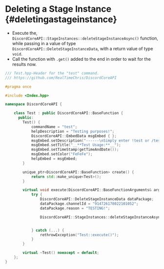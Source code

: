 Deleting a Stage Instance {#deletingastageinstance}
============
- Execute the, `DiscordCoreAPI::StageInstances::deleteStageInstanceAsync()` function, while passing in a value of type `DiscordCoreAPI::DeleteStageInstanceData`, with a return value of type `void`.
- Call the function with `.get()` added to the end in order to wait for the results now.

```cpp
/// Test.hpp-Header for the "test" command.
/// https://github.com/RealTimeChris/DiscordCoreAPI

#pragma once

#include <Index.hpp>

namespace DiscordCoreAPI {

	class Test : public DiscordCoreAPI::BaseFunction {
	  public:
		Test() {
			commandName = "test";
			helpDescription = "Testing purposes!";
			DiscordCoreAPI::EmbedData msgEmbed { };
			msgEmbed.setDescription("------\nSimply enter !test or /test!\n------");
			msgEmbed.setTitle("__**Test Usage:**__");
			msgEmbed.setTimeStamp(getTimeAndDate());
			msgEmbed.setColor("FeFeFe");
			helpEmbed = msgEmbed;
		}

		unique_ptr<DiscordCoreAPI::BaseFunction> create() {
			return std::make_unique<Test>();
		}

		virtual void execute(DiscordCoreAPI::BaseFunctionArguments& args) {
			try {
				DiscordCoreAPI::DeleteStageInstanceData dataPackage;
				dataPackage.channelId = "914726178022101052";
				dataPackage.reason = "TESTING!";

				DiscordCoreAPI::StageInstances::deleteStageInstanceAsync(dataPackage).get();


			} catch (...) {
				rethrowException("Test::execute()");
			}
		}

		virtual ~Test() noexcept = default;
	};
}
```
